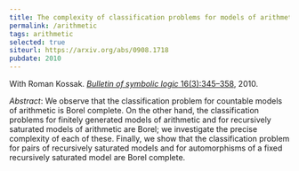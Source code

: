 ```yaml
---
title: The complexity of classification problems for models of arithmetic
permalink: /arithmetic
tags: arithmetic
selected: true
siteurl: https://arxiv.org/abs/0908.1718
pubdate: 2010
---
```


With Roman Kossak. [*Bulletin of symbolic logic* 16(3):345–358](https://dx.doi.org/10.2178/bsl/1286284557), 2010.<!--more-->

*Abstract*: We observe that the classification problem for countable models of arithmetic is Borel complete.  On the other hand, the classification problems for finitely generated models of arithmetic and for recursively saturated models of arithmetic are Borel; we investigate the precise complexity of each of these.  Finally, we show that the classification problem for pairs of recursively saturated models and for automorphisms of a fixed recursively saturated model are Borel complete.
